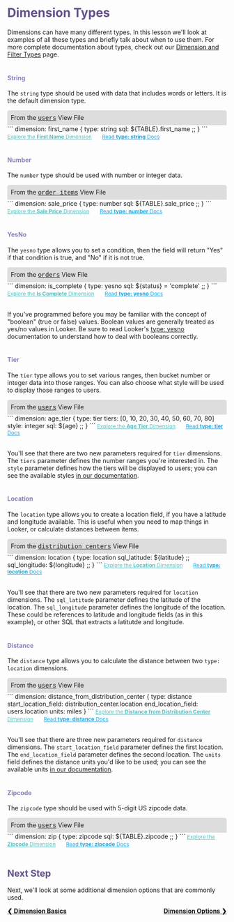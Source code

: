 <h1 style="color:rgb(100,81,138)">Dimension Types</h1>

Dimensions can have many different types. In this lesson we'll look at examples of all these types and briefly talk about when to use them. For more complete documentation about types, check out our [Dimension and Filter Types](https://looker.com/docs/reference/field-reference/dimension-type-reference) page.<br /><br />

<h4 style="color:rgb(141,127,185)">String</h4>

The `string` type should be used with data that includes words or letters. It is the default dimension type.

<div style="border-radius:5px 5px 0 0;padding:8px;background-color:rgb(221,221,221);">
 From the <a href="https://learn2.looker.com/projects/e-commerce/files/users.view.lkml" style="font-family:Monaco,Menlo,Consolas,Courier New,monospace;">users</a> View File</a>
</div>
```
dimension: first_name {
  type: string
  sql: ${TABLE}.first_name ;;
}
```
<a style="color:rgb(87,190,190);font-size:12px;margin-right:20px;" href="https://learn2.looker.com/explore/e_commerce/users?qid=WFTdUVRhnxmOQmJwZ2wAso" target="_blank"><i class="fa fa-search"></i> Explore the <b>First Name</b> Dimension</a> <a style="color:rgb(32,165,222);font-size:12px;" href="https://looker.com/docs/reference/field-reference/dimension-type-reference#string" target="_blank"><i class="fa fa-file-text-o"></i> Read <b>type: string</b> Docs</a><br /><br />

<h4 style="color:rgb(141,127,185)">Number</h4>

The `number` type should be used with number or integer data.

<div style="border-radius:5px 5px 0 0;padding:8px;background-color:rgb(221,221,221);">
 From the <a href="https://learn2.looker.com/projects/e-commerce/files/order_items.view.lkml" style="font-family:Monaco,Menlo,Consolas,Courier New,monospace;">order_items</a> View File</a>
</div>
```
dimension: sale_price {
  type: number
  sql: ${TABLE}.sale_price ;;
}
```
<a style="color:rgb(87,190,190);font-size:12px;margin-right:20px;" href="https://learn2.looker.com/explore/e_commerce/order_items?qid=N3Ra8idDQbiCqSaEfRA1w8" target="_blank"><i class="fa fa-search"></i> Explore the <b>Sale Price</b> Dimension</a> <a style="color:rgb(32,165,222);font-size:12px;" href="https://looker.com/docs/reference/field-reference/dimension-type-reference#number" target="_blank"><i class="fa fa-file-text-o"></i> Read <b>type: number</b> Docs</a><br /><br />

<h4 style="color:rgb(141,127,185)">YesNo</h4>

The `yesno` type allows you to set a condition, then the field will return "Yes" if that condition is true, and "No" if it is not true.

<div style="border-radius:5px 5px 0 0;padding:8px;background-color:rgb(221,221,221);">
 From the <a href="https://learn2.looker.com/projects/e-commerce/files/orders.view.lkml" style="font-family:Monaco,Menlo,Consolas,Courier New,monospace;">orders</a> View File</a>
</div>
```
dimension: is_complete {
  type: yesno
  sql: ${status} = 'complete' ;;
}
```
<a style="color:rgb(87,190,190);font-size:12px;margin-right:20px;" href="https://learn2.looker.com/explore/e_commerce/orders?qid=95MSkVN6ERioo0phGuor7J" target="_blank"><i class="fa fa-search"></i> Explore the <b>Is Complete</b> Dimension</a> <a style="color:rgb(32,165,222);font-size:12px;" href="https://looker.com/docs/reference/field-reference/dimension-type-reference#yesno" target="_blank"><i class="fa fa-file-text-o"></i> Read <b>type: yesno</b> Docs</a><br /><br />

If you've programmed before you may be familiar with the concept of "boolean" (true or false) values. Boolean values are generally treated as yes/no values in Looker. Be sure to read Looker's [type: yesno](https://looker.com/docs/reference/field-reference/dimension-type-reference#yesno) documentation to understand how to deal with booleans correctly.<br /><br />


<h4 style="color:rgb(141,127,185)">Tier</h4>

The `tier` type allows you to set various ranges, then bucket number or integer data into those ranges. You can also choose what style will be used to display those ranges to users.

<div style="border-radius:5px 5px 0 0;padding:8px;background-color:rgb(221,221,221);">
 From the <a href="https://learn2.looker.com/projects/e-commerce/files/users.view.lkml" style="font-family:Monaco,Menlo,Consolas,Courier New,monospace;">users</a> View File</a>
</div>
```
dimension: age_tier {
  type: tier
  tiers: [0, 10, 20, 30, 40, 50, 60, 70, 80]
  style: integer
  sql: ${age} ;;
}
```
<a style="color:rgb(87,190,190);font-size:12px;margin-right:20px;" href="https://learn2.looker.com/explore/e_commerce/users?qid=2uOecXdCneJVI3ECLmtqeQ" target="_blank"><i class="fa fa-search"></i> Explore the <b>Age Tier</b> Dimension</a> <a style="color:rgb(32,165,222);font-size:12px;" href="https://looker.com/docs/reference/field-reference/dimension-type-reference#tier" target="_blank"><i class="fa fa-file-text-o"></i> Read <b>type: tier</b> Docs</a><br /><br />

You'll see that there are two new parameters required for `tier` dimensions. The `tiers` parameter defines the number ranges you're interested in. The `style` parameter defines how the tiers will be displayed to users; you can see the available styles [in our documentation](https://looker.com/docs/reference/field-reference/dimension-type-reference#style).<br /><br />

<h4 style="color:rgb(141,127,185)">Location</h4>

The `location` type allows you to create a location field, if you have a latitude and longitude available. This is useful when you need to map things in Looker, or calculate distances between items.

<div style="border-radius:5px 5px 0 0;padding:8px;background-color:rgb(221,221,221);">
 From the <a href="https://learn2.looker.com/projects/e-commerce/files/distribution_centers.view.lkml" style="font-family:Monaco,Menlo,Consolas,Courier New,monospace;">distribution_centers</a> View File</a>
</div>
```
dimension: location {
  type: location
  sql_latitude: ${latitude} ;;
  sql_longitude: ${longitude} ;;
}
```
<a style="color:rgb(87,190,190);font-size:12px;margin-right:20px;" href="https://learn2.looker.com/explore/e_commerce/distribution_centers?qid=IIdOxpvWI8tqcOXrWJDDzC&toggle=vis" target="_blank"><i class="fa fa-search"></i> Explore the <b>Location</b> Dimension</a> <a style="color:rgb(32,165,222);font-size:12px;" href="https://looker.com/docs/reference/field-reference/dimension-type-reference#location" target="_blank"><i class="fa fa-file-text-o"></i> Read <b>type: location</b> Docs</a><br /><br />

You'll see that there are two new parameters required for `location` dimensions. The `sql_latitude` parameter defines the latitude of the location. The `sql_longitude` parameter defines the longitude of the location. These could be references to latitude and longitude fields (as in this example), or other SQL that extracts a latitutde and longitude.<br /><br />

<h4 style="color:rgb(141,127,185)">Distance</h4>

The `distance` type allows you to calculate the distance between two `type: location` dimensions.

<div style="border-radius:5px 5px 0 0;padding:8px;background-color:rgb(221,221,221);">
 From the <a href="https://learn2.looker.com/projects/e-commerce/files/users.view.lkml" style="font-family:Monaco,Menlo,Consolas,Courier New,monospace;">users</a> View File</a>
</div>
```
dimension: distance_from_distribution_center {
  type: distance
  start_location_field: distribution_center.location
  end_location_field: users.location
  units: miles
}
```
<a style="color:rgb(87,190,190);font-size:12px;margin-right:20px;" href="https://learn2.looker.com/explore/e_commerce/order_items?qid=rLtv5Q4dONlWcttSQtnL8d" target="_blank"><i class="fa fa-search"></i> Explore the <b>Distance from Distribution Center</b> Dimension</a> <a style="color:rgb(32,165,222);font-size:12px;" href="https://looker.com/docs/reference/field-reference/dimension-type-reference#distance" target="_blank"><i class="fa fa-file-text-o"></i> Read <b>type: distance</b> Docs</a><br /><br />

You'll see that there are three new parameters required for `distance` dimensions. The `start_location_field` parameter defines the first location. The `end_location_field` parameter defines the second location. The `units` field defines the distance units you'd like to be used; you can see the available units [in our documentation](https://looker.com/docs/reference/field-reference/dimension-type-reference#distance).<br /><br />

<h4 style="color:rgb(141,127,185)">Zipcode</h4>

The `zipcode` type should be used with 5-digit US zipcode data.

<div style="border-radius:5px 5px 0 0;padding:8px;background-color:rgb(221,221,221);">
 From the <a href="https://learn2.looker.com/projects/e-commerce/files/users.view.lkml" style="font-family:Monaco,Menlo,Consolas,Courier New,monospace;">users</a> View File</a>
</div>
```
dimension: zip {
  type: zipcode
  sql: ${TABLE}.zipcode ;;
}
```
<a style="color:rgb(87,190,190);font-size:12px;margin-right:20px;" href="https://learn2.looker.com/explore/e_commerce/users?qid=ttlB9Dh8Ox3yiMk0JsVfN4" target="_blank"><i class="fa fa-search"></i> Explore the <b>Zipcode</b> Dimension</a> <a style="color:rgb(32,165,222);font-size:12px;" href="https://looker.com/docs/reference/field-reference/dimension-type-reference#zipcode" target="_blank"><i class="fa fa-file-text-o"></i> Read <b>type: zipcode</b> Docs</a><br /><br />



<h2 style="color:rgb(100,81,138)">Next Step</h2>

Next, we'll look at some additional dimension options that are commonly used.

<div style="float:left;font-weight:bold;">
  <a href="https://learn2.looker.com/projects/e-commerce/files/04_dimension_basics.md">&#10094; Dimension Basics</a>
</div>

<div style="float:right;font-weight:bold;">
  <a href="https://learn2.looker.com/projects/e-commerce/files/06_dimension_options.md">Dimension Options &#10095;</a>
</div>
